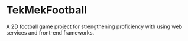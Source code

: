 # TekMekFootball
A 2D football game project for strengthening proficiency with using web services and front-end frameworks.
